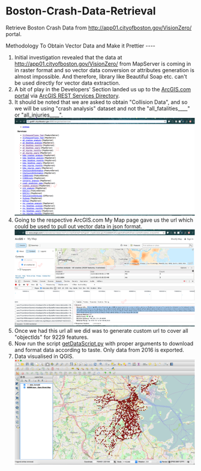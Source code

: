 # Boston-Crash-Data-Retrieval
Retrieve Boston Crash Data from http://app01.cityofboston.gov/VisionZero/ portal.

Methodology To Obtain Vector Data and Make it Prettier ----

1. Initial investigation revealed that the data at http://app01.cityofboston.gov/VisionZero/ from MapServer is coming in in raster format and so vector data conversion or attributes generation is almost impossible. And therefore, library like Beautiful Soap etc. can't be used directly for vector data extraction.
2. A bit of play in the Developers' Section landed us up to the [ArcGIS.com portal](http://www.arcgis.com/home/webmap/viewer.html?url=http%3A%2F%2Fgpd01.cityofboston.gov%3A6080%2Farcgis%2Frest%2Fservices%2Fall_injuries_yearly%2FMapServer&source=sd) via [ArcGIS REST Services Directory](http://gpd01.cityofboston.gov:6080/arcgis/rest/services).
3. It should be noted that we are asked to obtain "Collision Data", and so we will be using "crash analysis" dataset and not the "all_fatalities____" or "all_injuries____". ![Screenshot](1.png)
4. Going to the respective ArcGIS.com My Map page gave us the url which could be used to pull out vector data in json format. ![Screenshot](2.png)
5. Once we had this url all we did was to generate custom url to cover all "objectIds" for 9229 features.
6. Now run the script [getDataScript.py](https://github.com/Zia-/Boston-Crash-Data-Retrieval/blob/master/getDataScript.py) with proper arguments to download and format data according to taste. Only data from 2016 is exported.
7. Data visualised in QGIS. ![Screenshot](3.png)
